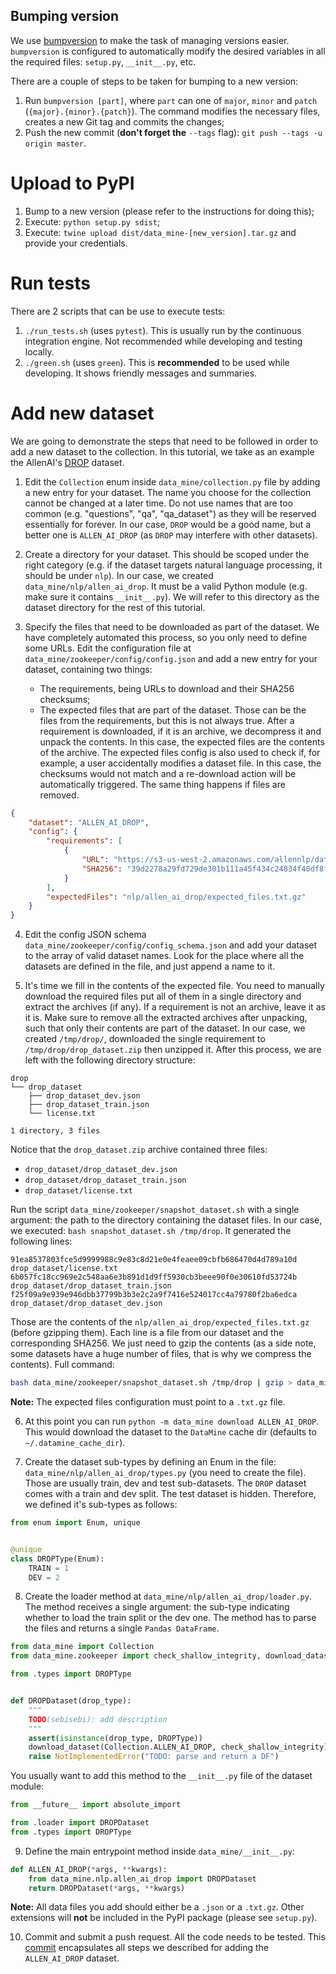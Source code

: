 ## Bumping version

We use [bumpversion](https://pypi.org/project/bumpversion/) to make the task
of managing versions easier. `bumpversion` is configured to automatically
modify the desired variables in all the required files: `setup.py`,
`__init__.py`, etc.

There are a couple of steps to be taken for bumping to a new version:
1. Run `bumpversion [part]`, where `part` can one of `major`, `minor` and `patch`
(`{major}.{minor}.{patch}`). The command modifies the necessary files, creates a
new Git tag and commits the changes;
2. Push the new commit (**don't forget the** `--tags` flag): `git push --tags -u origin master`.


# Upload to PyPI

1. Bump to a new version (please refer to the instructions for doing this);
2. Execute: `python setup.py sdist`;
3. Execute: `twine upload dist/data_mine-[new_version].tar.gz` and provide
your credentials.


# Run tests

There are 2 scripts that can be use to execute tests:
1. `./run_tests.sh` (uses `pytest`). This is usually run by the continuous
integration engine. Not recommended while developing and testing locally.
2. `./green.sh` (uses `green`). This is **recommended** to be used
while developing. It shows friendly messages and summaries.


# Add new dataset

We are going to demonstrate the steps that need to be followed in order to add
a new dataset to the collection. In this tutorial, we take as an example
the AllenAI's [DROP](https://allennlp.org/drop) dataset.

1. Edit the `Collection` enum inside `data_mine/collection.py` file by adding
a new entry for your dataset. The name you choose for the collection cannot
be changed at a later time. Do not use names that are too common (e.g. "questions",
"qa", "qa_dataset") as they will be reserved essentially for forever. In our case,
`DROP` would be a good name, but a better one is `ALLEN_AI_DROP` (as `DROP` may
interfere with other datasets).

2. Create a directory for your dataset. This should be scoped under the right
category (e.g. if the dataset targets natural language processing, it should be
under `nlp`). In our case, we created `data_mine/nlp/allen_ai_drop`. It must be
a valid Python module (e.g. make sure it contains `__init__.py`). We will refer
to this directory as the dataset directory for the rest of this tutorial.

3. Specify the files that need to be downloaded as part of the dataset. We have
completely automated this process, so you only need to define some URLs. Edit the
configuration file at `data_mine/zookeeper/config/config.json` and add a new
entry for your dataset, containing two things:
    * The requirements, being URLs to download and their SHA256 checksums;
    * The expected files that are part of the dataset. Those can be the files
from the requirements, but this is not always true. After a requirement is
downloaded, if it is an archive, we decompress it and unpack the contents. In this
case, the expected files are the contents of the archive. The expected files config
is also used to check if, for example, a user accidentally modifies a dataset file.
In this case, the checksums would not match and a re-download action will be
automatically triggered. The same thing happens if files are removed.

```json
{
    "dataset": "ALLEN_AI_DROP",
    "config": {
        "requirements": [
            {
                "URL": "https://s3-us-west-2.amazonaws.com/allennlp/datasets/drop/drop_dataset.zip",
                "SHA256": "39d2278a29fd729de301b111a45f434c24834f40df8f4ff116d864589e3249d6"
            }
        ],
        "expectedFiles": "nlp/allen_ai_drop/expected_files.txt.gz"
    }
}
```

4. Edit the config JSON schema `data_mine/zookeeper/config/config_schema.json` and
add your dataset to the array of valid dataset names. Look for the place where
all the datasets are defined in the file, and just append a name to it.

5. It's time we fill in the contents of the expected file. You need to manually
download the required files put all of them in a single directory and extract the
archives (if any). If a requirement is not an archive, leave it as it is. Make sure
to remove all the extracted archives after unpacking, such that only their contents
are part of the dataset. In our case, we created `/tmp/drop/`, downloaded the single
requirement to `/tmp/drop/drop_dataset.zip` then unzipped it. After this process, we
are left with the following directory structure:

```
drop
└── drop_dataset
    ├── drop_dataset_dev.json
    ├── drop_dataset_train.json
    └── license.txt

1 directory, 3 files
```

Notice that the `drop_dataset.zip` archive contained three files:
* `drop_dataset/drop_dataset_dev.json`
* `drop_dataset/drop_dataset_train.json`
* `drop_dataset/license.txt`

Run the script `data_mine/zookeeper/snapshot_dataset.sh` with a single argument:
the path to the directory containing the dataset files. In our case, we executed:
`bash snapshot_dataset.sh /tmp/drop`. It generated the following lines:

```
91ea8537803fce5d9999988c9e83c8d21e0e4feaee09cbfb686470d4d789a10d  drop_dataset/license.txt
6b057fc18cc969e2c548aa6e3b891d1d9ff5930cb3beee90f0e30610fd53724b  drop_dataset/drop_dataset_train.json
f25f09a9e939e946dbb37799b3b3e2c2a9f7416e524017cc4a79780f2ba6edca  drop_dataset/drop_dataset_dev.json
```

Those are the contents of the `nlp/allen_ai_drop/expected_files.txt.gz` (before gzipping them).
Each line is a file from our dataset and the corresponding SHA256. We just need to gzip the
contents (as a side note, some datasets have a huge number of files, that is why we compress
the contents). Full command:

```bash
bash data_mine/zookeeper/snapshot_dataset.sh /tmp/drop | gzip > data_mine/nlp/allen_ai_drop/expected_files.txt.gz
```

**Note:** The expected files configuration must point to a `.txt.gz` file.

6. At this point you can run `python -m data_mine download ALLEN_AI_DROP`. This would
download the dataset to the `DataMine` cache dir (defaults to `~/.datamine_cache_dir`).

7. Create the dataset sub-types by defining an Enum in the file: `data_mine/nlp/allen_ai_drop/types.py`
(you need to create the file). Those are usually train, dev and test sub-datasets. The `DROP`
dataset comes with a train and dev split. The test dataset is hidden. Therefore, we defined
it's sub-types as follows:

```python
from enum import Enum, unique


@unique
class DROPType(Enum):
    TRAIN = 1
    DEV = 2
```

8. Create the loader method at `data_mine/nlp/allen_ai_drop/loader.py`. The method
receives a single argument: the sub-type indicating whether to load the train split
or the dev one. The method has to parse the files and returns a single `Pandas DataFrame`.

```python
from data_mine import Collection
from data_mine.zookeeper import check_shallow_integrity, download_dataset

from .types import DROPType


def DROPDataset(drop_type):
    """
    TODO(sebisebi): add description
    """
    assert(isinstance(drop_type, DROPType))
    download_dataset(Collection.ALLEN_AI_DROP, check_shallow_integrity)
    raise NotImplementedError("TODO: parse and return a DF")
```

You usually want to add this method to the `__init__.py` file of the dataset module:

```python
from __future__ import absolute_import

from .loader import DROPDataset
from .types import DROPType
```

9. Define the main entrypoint method inside `data_mine/__init__.py`:

```python
def ALLEN_AI_DROP(*args, **kwargs):
    from data_mine.nlp.allen_ai_drop import DROPDataset
    return DROPDataset(*args, **kwargs)
```
**Note:** All data files you add should either be a `.json` or a `.txt.gz`. Other extensions
will **not** be included in the PyPI package (please see `setup.py`).

10. Commit and submit a push request. All the code needs to be tested.
This [commit](https://github.com/SebiSebi/DataMine/commit/806825312ab8d225b2519e7611aa532dce1aa968)
encapsulates all steps we described for adding the `ALLEN_AI_DROP` dataset.


